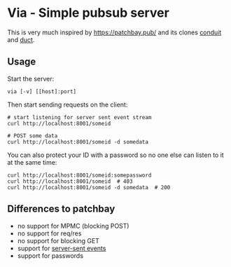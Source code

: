 # Via - Simple pubsub server

This is very much inspired by <https://patchbay.pub/> and its clones
[conduit](https://github.com/prologic/conduit) and
[duct](https://github.com/schollz/duct).


## Usage

Start the server:

	via [-v] [[host]:port]

Then start sending requests on the client:

	# start listening for server sent event stream
	curl http://localhost:8001/someid

	# POST some data
	curl http://localhost:8001/someid -d somedata

You can also protect your ID with a password so no one else can listen to
it at the same time:

	curl http://localhost:8001/someid:somepassword
	curl http://localhost:8001/someid  # 403
	curl http://localhost:8001/someid -d somedata  # 200


## Differences to patchbay

-	no support for MPMC (blocking POST)
-	no support for req/res
-	no support for blocking GET
-	support for [server-sent events](https://developer.mozilla.org/en-US/docs/Web/API/Server-sent_events)
-	support for passwords
